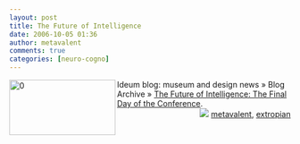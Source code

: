 ```yaml
---
layout: post
title: The Future of Intelligence
date: 2006-10-05 01:36
author: metavalent
comments: true
categories: [neuro-cogno]
---
```

<!--Lead Photo --><a href="http://www.ideum.com/blog/2006/09/23/the-future-of-intelligence-the-final-day-of-the-conference/"><img loading="lazy" width="190" height="99" border="0" align="left" alt="0" src="http://img86.imageshack.us/img86/5958/sangiorgiond0.jpg" /></a><!-- Commentary -->Ideum blog: museum and design news » Blog Archive » <a href="http://www.ideum.com/blog/2006/09/23/the-future-of-intelligence-the-final-day-of-the-conference/">The Future of Intelligence: The Final Day of the Conference</a>.
<div align="right"><img border="0" src="http://metavalent.info/images/technorati.bug.10x10.jpg" /> <a rel="tag" href="http://technorati.com/tag/metavalent">metavalent</a>, <a rel="tag" href="http://technorati.com/tag/extropian">extropian</a></div>
<!-- //End Tags -->
